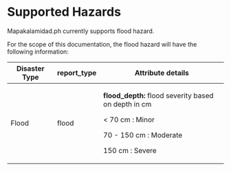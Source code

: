 # Supported Hazards

Mapakalamidad.ph currently supports flood hazard.

For the scope of this documentation, the flood hazard will have the following information:

| Disaster Type | report\_type | Attribute details                                                                                                                                          |
| ------------- | ------------ | ---------------------------------------------------------------------------------------------------------------------------------------------------------- |
| Flood         | flood        | <p><strong>flood_depth:</strong> flood severity based on depth in cm<br></p><p>&#x3C; 70 cm : Minor</p><p>70 - 150 cm : Moderate</p><p>150 cm : Severe</p> |
